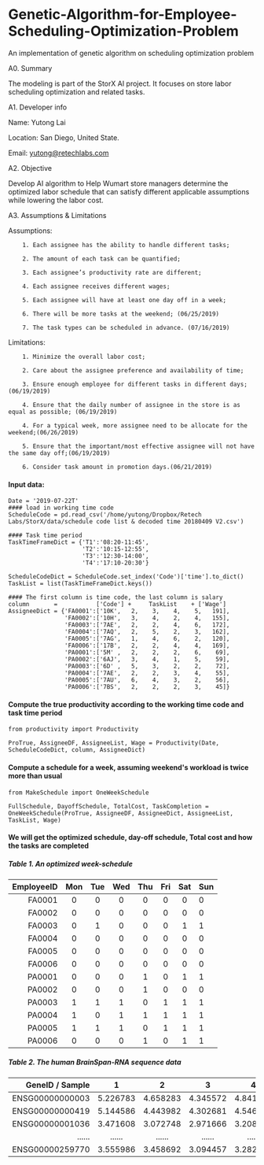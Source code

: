 # Genetic-Algorithm-for-Employee-Scheduling-Optimization-Problem
An implementation of genetic algorithm on scheduling optimization problem

A0. Summary

The modeling is part of the StorX AI project. It focuses on store labor scheduling optimization and related tasks.

A1. Developer info

Name: Yutong Lai

Location: San Diego, United State.

Email: yutong@retechlabs.com

A2. Objective

Develop AI algorithm to Help Wumart store managers determine the optimized labor schedule that can satisfy different applicable assumptions while lowering the labor cost.

A3. Assumptions & Limitations

Assumptions:

        1. Each assignee has the ability to handle different tasks;

        2. The amount of each task can be quantified;

        3. Each assignee’s productivity rate are different;

        4. Each assignee receives different wages;

        5. Each assignee will have at least one day off in a week;

        6. There will be more tasks at the weekend; (06/25/2019)

        7. The task types can be scheduled in advance. (07/16/2019)

Limitations:

        1. Minimize the overall labor cost;

        2. Care about the assignee preference and availability of time;

        3. Ensure enough employee for different tasks in different days;(06/19/2019)

        4. Ensure that the daily number of assignee in the store is as equal as possible; (06/19/2019)

        4. For a typical week, more assignee need to be allocate for the weekend;(06/26/2019)

        5. Ensure that the important/most effective assignee will not have the same day off;(06/19/2019)

        6. Consider task amount in promotion days.(06/21/2019)
        
        
#### Input data:
```
Date = '2019-07-22T'
#### load in working time code
ScheduleCode = pd.read_csv('/home/yutong/Dropbox/Retech Labs/StorX/data/schedule code list & decoded time 20180409 V2.csv')

#### Task time period
TaskTimeFrameDict = {'T1':'08:20-11:45',
                     'T2':'10:15-12:55',
                     'T3':'12:30-14:00',
                     'T4':'17:10-20:30'}

ScheduleCodeDict = ScheduleCode.set_index('Code')['time'].to_dict()
TaskList = list(TaskTimeFrameDict.keys())

#### The first column is time code, the last column is salary
column       =           ['Code'] +     TaskList    + ['Wage']
AssigneeDict = {'FA0001':['10K',   2,    3,    4,    5,   191],
                'FA0002':['10H',   3,    4,    2,    4,   155],
                'FA0003':['7AE',   2,    2,    4,    6,   172],
                'FA0004':['7AQ',   2,    5,    2,    3,   162],
                'FA0005':['7AG',   1,    4,    6,    2,   120],
                'FA0006':['17B',   2,    2,    4,    4,   169],
                'PA0001':['5M' ,   2,    2,    2,    6,    69],
                'PA0002':['6AJ',   3,    4,    1,    5,    59],
                'PA0003':['6D' ,   5,    3,    2,    2,    72],
                'PA0004':['7AE',   2,    2,    3,    4,    55],
                'PA0005':['7AU',   6,    4,    3,    2,    56],
                'PA0006':['7BS',   2,    2,    2,    3,    45]}
```
#### Compute the true productivity according to the working time code and task time period
```
from productivity import Productivity

ProTrue, AssigneeDF, AssigneeList, Wage = Productivity(Date, ScheduleCodeDict, column, AssigneeDict)
```
#### Compute a schedule for a week, assuming weekend's workload is twice more than usual
```
from MakeSchedule import OneWeekSchedule

FullSchedule, DayoffSchedule, TotalCost, TaskCompletion = OneWeekSchedule(ProTrue, AssigneeDF, AssigneeDict, AssigneeList, TaskList, Wage)
```
#### We will get the optimized schedule, day-off schedule, Total cost and how the tasks are completed


##### Table 1. An optimized week-schedule
EmployeeID  |Mon|Tue|Wed|Thu|Fri|Sat|Sun
-----------:|:-:|:-:|:-:|:-:|:-:|:-:|:--
FA0001  |0  |0  |0  |0  |0  |0  |0
FA0002  |0  |0  |0  |0  |0  |0  |0
FA0003  |0  |1  |0  |0  |0  |1  |1
FA0004  |0  |0  |0  |0  |0  |0  |0
FA0005  |0  |0  |0  |0  |0  |0  |0
FA0006  |0  |0  |0  |0  |0  |0  |0
PA0001  |0  |0  |0  |1  |0  |1  |1
PA0002  |0  |0  |0  |1  |0  |0  |0
PA0003  |1  |1  |1  |0  |1  |1  |1
PA0004  |1  |0  |1  |1  |1  |1  |1
PA0005  |1  |1  |1  |0  |1  |1  |1
PA0006  |0  |0  |0  |1  |0  |1  |1

##### Table 2. The human BrainSpan-RNA sequence data
GeneID / Sample |1        |2        |3        |4        |5        |6        |......  |524        
---------------:|:-------:|:-------:|:-------:|:-------:|:-------:|:-------:|:------:|:--------
ENSG00000000003 |5.226783 |4.658283 |4.345572 |4.841400 |4.392196 |3.970916 |......  |2.029566     
ENSG00000000419 |5.144586 |4.443982 |4.302681 |4.546363 |4.338313 |3.587409 |......  |4.900434     
ENSG00000001036 |3.471608 |3.072748 |2.971666 |3.208103 |3.200653 |3.031687 |......  |2.757560
......          |......   |......   |......   |......   |......   |......   |......  |......
ENSG00000259770 |3.555986 |3.458692 |3.094457 |3.282903 |3.154652 |2.900298 |......  |3.080229
